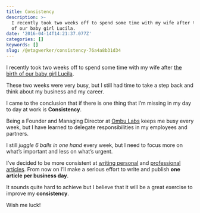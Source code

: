 ```yaml
---
title: Consistency
description: >-
  I recently took two weeks off to spend some time with my wife after the birth
  of our baby girl Lucila.
date: '2016-04-14T14:21:37.077Z'
categories: []
keywords: []
slug: /@etagwerker/consistency-76a4a8b31d34
---
```


I recently took two weeks off to spend some time with my wife after [the birth of our baby girl Lucila](https://www.instagram.com/p/BDl6insN1CS/?taken-by=etagwerker).

These two weeks were very busy, but I still had time to take a step back and think about my business and my career.

I came to the conclusion that if there is one thing that I’m missing in my day to day at work is **Consistency**.

Being a Founder and Managing Director at [Ombu Labs](http://www.ombulabs.com) keeps me busy every week, but I have learned to delegate responsibilities in my employees and partners.

I still _juggle 6 balls in one hand_ every week, but I need to focus more on what’s important and less on what’s urgent.

I’ve decided to be more consistent at [writing personal](https://medium.com/@etagwerker) and [professional articles](http://www.ombulabs.com/blog/authors/etagwerker). From now on I’ll make a serious effort to write and publish **one article per business day**.

It sounds quite hard to achieve but I believe that it will be a great exercise to improve my **consistency**.

Wish me luck!